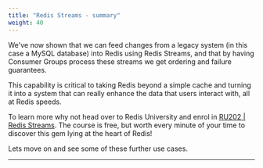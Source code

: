 ```yaml
---
title: "Redis Streams - summary"
weight: 40
---
```

We've now shown that we can feed changes from a legacy system (in this case a MySQL database) into Redis using Redis Streams, and that by having Consumer Groups process these streams we get ordering and failure guarantees.

This capability is critical to taking Redis beyond a simple cache and turning it into a system that can really enhance the data that users interact with, all at Redis speeds. 

To learn more why not head over to Redis University and enrol in [RU202 | Redis Streams]. The course is free, but worth every minute of your time to discover this gem lying at the heart of Redis!

Lets move on and see some of these further use cases.


----------
[RU202 | Redis Streams]: https://university.redislabs.com/courses/ru202/
